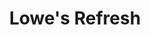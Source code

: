 ---
layout: project
title: Lowe's Refresh
images:
  - /img/projects/Lowes Refresh - Lowes/canvas/1.jpg
  - /img/projects/Lowes Refresh - Lowes/canvas/3.jpg
  - /img/projects/Lowes Refresh - Lowes/portal/4.jpg
  - /img/projects/Lowes Refresh - Lowes/portal/13.jpg
  - /img/projects/Lowes Refresh - Lowes/scheduler/4.jpg
  - /img/projects/Lowes Refresh - Lowes/stylist/4.jpg
  - /img/projects/Lowes Refresh - Lowes/stylist/6.jpg
meta:
  tech: XHTML, CSS, Angular, Electron, Node, MySQL
  client: Lowe's
  agency: projekt202
  year: 2016
type: desktop
permalink: /project/lowes-refresh
year: 2016
---